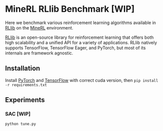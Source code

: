 # MineRL RLlib Benchmark [WIP]

Here we benchmark various reinforcement learning algorithms available in [RLlib](https://docs.ray.io/en/releases-0.8.6/rllib.html) on the [MineRL](https://minerl.io/docs/) environment.

[RLlib](https://docs.ray.io/en/releases-0.8.6/rllib.html) is an open-source library for reinforcement learning that offers both high scalability and a unified API for a variety of applications. 
RLlib natively supports TensorFlow, TensorFlow Eager, and PyTorch, but most of its internals are framework agnostic.

## Installation

Install [PyTorch](https://pytorch.org/get-started/locally/) and [TensorFlow](https://www.tensorflow.org/install) with correct cuda version, then
`pip install -r requirements.txt`

## Experiments

### SAC [WIP]

`python tune.py`
